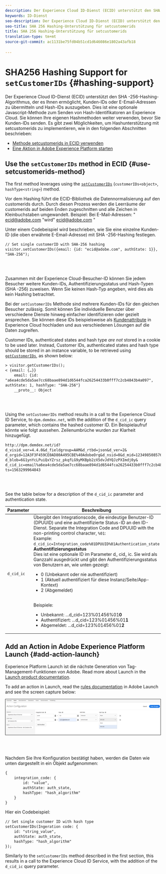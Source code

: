 ```yaml
---
description: Der Experience Cloud ID-Dienst (ECID) unterstützt den SHA -256-Hashing-Algorithmus, der es Ihnen ermöglicht, Kunden-IDs oder E-Email-Adressen zu übermitteln und Hash-IDs auszugeben. Dies ist eine optionale Javascript-Methode zum Senden von Hash-Identifikatoren an Experience Cloud. Sie können Ihre eigenen Hashmethoden weiter verwenden, bevor Sie Kunden-IDs senden.
keywords: ID-Dienst
seo-description: Der Experience Cloud ID-Dienst (ECID) unterstützt den SHA -256-Hashing-Algorithmus, der es Ihnen ermöglicht, Kunden-IDs oder E-Email-Adressen zu übermitteln und Hash-IDs auszugeben. Dies ist eine optionale Javascript-Methode zum Senden von Hash-Identifikatoren an Experience Cloud. Sie können Ihre eigenen Hashmethoden weiter verwenden, bevor Sie Kunden-IDs senden.
seo-title: SHA 256 Hashing-Unterstützung für setcustomerids
title: SHA 256 Hashing-Unterstützung für setcustomerids
translation-type: tm+mt
source-git-commit: ac1131be75fd04b51cd1d646086e1802a43afb18

---
```



# SHA256 Hashing Support for `setCustomerIDs` {#hashing-support}

Der Experience Cloud ID-Dienst (ECID) unterstützt den SHA -256-Hashing-Algorithmus, der es Ihnen ermöglicht, Kunden-IDs oder E-Email-Adressen zu übermitteln und Hash-IDs auszugeben. Dies ist eine optionale Javascript-Methode zum Senden von Hash-Identifikatoren an Experience Cloud. Sie können Ihre eigenen Hashmethoden weiter verwenden, bevor Sie Kunden-IDs senden.
Es gibt zwei Möglichkeiten, um Hashunterstützung mit setcustomerids zu implementieren, wie in den folgenden Abschnitten beschrieben:

* [Methode setcustomerids in ECID verwenden](/help/reference/hashing-support.md#use-setcustomerids-method)
* [Eine Aktion in Adobe Experience Platform starten](/help/reference/hashing-support.md#add-action-launch)

## Use the `setCustomerIDs` method in ECID {#use-setcustomerids-method}

The first method leverages using the [`setCustomerIDs`](/help/library/get-set/setcustomerids.md) (`customerIDs<object>`, `hashType<string>`) method.

Vor dem Hashing führt die ECID-Bibliothek die Datennormalisierung auf den customerids durch. Durch diesen Prozess werden die Leerräume der customerids auf beiden Enden zugeschnitten und alle Zeichen in Kleinbuchstaben umgewandelt. Beispiel: Bei E-Mail-Adressen: " ecid@adobe.com "wird" ecid@adobe.com "

Unter einem Codebeispiel wird beschrieben, wie Sie eine einzelne Kunden-ID (die oben erwähnte E-Email-Adresse) mit SHA -256-Hashing festlegen.

```
// Set single customerID with SHA-256 hashing
visitor.setCustomerIDs({email: {id: "ecid@adobe.com", authState: 1}}, "SHA-256");
```

<br> 

Zusammen mit der Experience Cloud-Besucher-ID können Sie jedem Besucher weitere Kunden-IDs, Authentifizierungsstatus und Hash-Typen (SHA -256) zuweisen. Wenn Sie keinen Hash-Typ angeben, wird dies als kein Hashing betrachtet.

Bei der `setCustomerIDs` Methode sind mehrere Kunden-IDs für den gleichen Besucher zulässig. Somit können Sie individuelle Benutzer über verschiedene Dienste hinweg einfacher identifizieren oder gezielt ansprechen. Sie können diese IDs beispielsweise als [Kundenattribute](https://docs.adobe.com/content/help/en/core-services/interface/customer-attributes/attributes.html) in Experience Cloud hochladen und aus verschiedenen Lösungen auf die Daten zugreifen.

Customer IDs, authenticated states and hash type *are not* stored in a cookie to be used later. Instead, Customer IDs, authenticated states and hash type should be stored in an instance variable, to be retrieved using [`getCustomerIDs`](/help/library/get-set/getcustomerids.md), as shown below:

```
> visitor.getCustomerIDs();
< {email: {…}}
    email: {id: "a6ea4cde5da5ae7cc68baae894d1d6544fca26254433b0fff7c2cb4843b4a097", authState: 1, hashType: "SHA-256"}
    __proto__: Object
```

<br> 

Using the `setCustomerIDs` method results in a call to the Experience Cloud ID Service, to `dpm.demdex.net`, with the addition of the `d_cid_ic` query parameter, which contains the hashed customer ID. Ein Beispielaufruf könnte wie folgt aussehen. Zeilenumbrüche wurden zur Klarheit hinzugefügt.

```
http://dpm.demdex.net/id?d_visid_ver=4.4.0&d_fieldgroup=AAM&d_rtbd=json&d_ver=2&
d_orgid=12A3F3F459CE0AD80A495CBE%40AdobeOrg&d_nsid=0&d_mid=12349850857640731290890207735189050123&
d_blob=6G1ynYcLPuiQxYZrsz_pkqfLG9yMXBpb2zX5dvJdYQJzPXImdj0y&
d_cid_ic=email%a6ea4cde5da5ae7cc68baae894d1d6544fca26254433b0fff7c2cb4843b4a097%011&
ts=1563299964843
```

<br> 

See the table below for a description of the `d_cid_ic` parameter and authentication state.

| Parameter | Beschreibung |
|------------|----------|
| `d_cid_ic` | Übergibt den Integrationscode, die eindeutige Benutzer-ID (DPUUID) und eine authentifizierte Status-ID an den ID-Dienst. Separate the Integration Code and DPUUID with the non-printing control character, <code>%01</code>: <br> Example: <code>d_cid_ic=Integration_code%01DPUUID%01Authentication_state</code> <br> <b>Authentifizierungsstatus</b> <br> Dies ist eine optionale ID im Parameter d_ cid_ ic. Sie wird als Ganzzahl ausgedrückt und gibt den Authentifizierungsstatus von Benutzern an, wie unten gezeigt: <br> <ul><li>0 (Unbekannt oder nie authentifiziert)</li><li>1 (Aktuell authentifiziert für diese Instanz/Seite/App-Kontext)</li><li>2 (Abgemeldet)</li></ul> <br> Beispiele: <br> <ul><li>Unbekannt: ...d_cid=123%01456%01<b>0</b></li><li>Authentifiziert: ...d_cid=123%01456%01<b>1</b></li><li>Abgemeldet: ...d_cid=123%01456%01<b>2</b></li></ul> |

## Add an Action in Adobe Experience Platform Launch {#add-action-launch}

Experience Platform Launch ist die nächste Generation von Tag-Management-Funktionen von Adobe. Read more about Launch in the [Launch product documentation](https://docs.adobe.com/content/help/en/launch/using/overview.html).

To add an action in Launch, read the [rules documentation](https://docs.adobe.com/help/en/launch/using/reference/manage-resources/rules.html) in Adobe Launch and see the screen capture below:

![](/help/reference/assets/hashing-support.png)

<br> 

Nachdem Sie Ihre Konfiguration bestätigt haben, werden die Daten wie unten dargestellt in ein Objekt aufgenommen:

```
{
    integration_code: {
        id: "value",
        authState: auth_state,
        hashType: "hash_algorithm"
    }
}
```

Hier ein Codebeispiel:

```
// Set single customer ID with hash type
setCustomerIDs(Ingeration code: {
    id: "string_value",
    authState: auth_state,
    hashType: "hash_algorithm"
});
```

Similarly to the `setCustomerIDs` method described in the first section, this results in a call to the Experience Cloud ID Service, with the addition of the `d_cid_ic` query parameter.